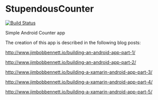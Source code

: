 # StupendousCounter

[![Build Status](https://www.bitrise.io/app/971f03a10023caa0.svg?token=jObxyubFW3_cZblJfg4Ojw)](https://www.bitrise.io/app/971f03a10023caa0)

Simple Android Counter app

The creation of this app is described in the following blog posts:

http://www.jimbobbennett.io/building-an-android-app-part-1/

http://www.jimbobbennett.io/building-an-android-app-part-2/

http://www.jimbobbennett.io/building-a-xamarin-android-app-part-3/

http://www.jimbobbennett.io/building-a-xamarin-android-app-part-4/

http://www.jimbobbennett.io/building-a-xamarin-android-app-part-5/
